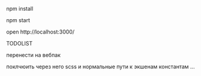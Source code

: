 npm install

npm start

open http://localhost:3000/



TODOLIST

перенести на вебпак

поклчюить через него scss и нормальные пути к экшенам константам ...